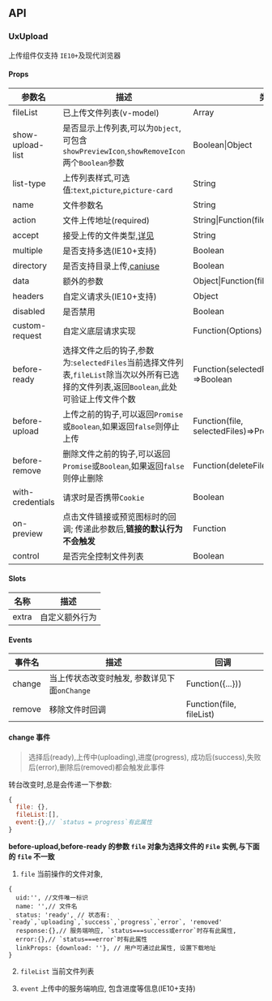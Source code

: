## API

### UxUpload

上传组件仅支持 `IE10+`及现代浏览器

#### Props

| 参数名           | 描述                                                                                                                                    | 类型                                            | 默认   |
| ---------------- | --------------------------------------------------------------------------------------------------------------------------------------- | ----------------------------------------------- | ------ |
| fileList         | 已上传文件列表(v-model)                                                                                                                 | Array                                           |        |
| show-upload-list | 是否显示上传列表,可以为`Object`,可包含`showPreviewIcon`,`showRemoveIcon`两个`Boolean`参数                                               | Boolean\|Object                                 |        |
| list-type        | 上传列表样式,可选值:`text`,`picture`,`picture-card`                                                                                     | String                                          | 'text' |
| name             | 文件参数名                                                                                                                              | String                                          | 'file' |
| action           | 文件上传地址(required)                                                                                                                  | String\|Function(file)=>String\|Promise         |        |
| accept           | 接受上传的文件类型,[详见](https://developer.mozilla.org/en-US/docs/Web/HTML/Element/input#attr-accept)                                  | String                                          |
| multiple         | 是否支持多选(IE10+支持)                                                                                                                 | Boolean                                         | false  |
| directory        | 是否支持目录上传,[caniuse](https://caniuse.com/#feat=input-file-directory)                                                              | Boolean                                         | false  |
| data             | 额外的参数                                                                                                                              | Object\|Function(file)=>Object\|Promise         |        |
| headers          | 自定义请求头(IE10+支持)                                                                                                                 | Object                                          |        |
| disabled         | 是否禁用                                                                                                                                | Boolean                                         | false  |
| custom-request   | 自定义底层请求实现                                                                                                                      | Function(Options)                               |        |
| before-ready     | 选择文件之后的钩子,参数为:`selectedFiles`当前选择文件列表,`fileList`除当次以外所有已选择的文件列表,返回`Boolean`,此处可验证上传文件个数 | Function(selectedFiles, fileList) =>Boolean     |        |
| before-upload    | 上传之前的钩子,可以返回`Promise`或`Boolean`,如果返回`false`则停止上传                                                                   | Function(file, selectedFiles)=>Promise\|Boolean |        |
| before-remove    | 删除文件之前的钩子,可以返回`Promise`或`Boolean`,如果返回`false`则停止删除                                                               | Function(deleteFile)=>Promise\|Boolean          |        |
| with-credentials | 请求时是否携带`Cookie`                                                                                                                  | Boolean                                         | false  |
| on-preview       | 点击文件链接或预览图标时的回调; 传递此参数后,**链接的默认行为不会触发**                                                                 | Function                                        |        |
| control          | 是否完全控制文件列表                                                                                                                    | Boolean                                         | false  |

#### Slots

| 名称  | 描述           |
| ----- | -------------- |
| extra | 自定义额外行为 |

#### Events

| 事件名 | 描述                                         | 回调                     |
| ------ | -------------------------------------------- | ------------------------ |
| change | 当上传状态改变时触发, 参数详见下面`onChange` | Function({...}))         |
| remove | 移除文件时回调                               | Function(file, fileList) |

#### change 事件

> 选择后(ready),上传中(uploading),进度(progress), 成功后(success),失败后(error),删除后(removed)都会触发此事件

转台改变时,总是会传递一下参数:

```javascript
{
  file: {},
  fileList:[],
  event:{},// `status = progress`有此属性
}
```

**before-upload,before-ready 的参数 `file` 对象为选择文件的 `File` 实例,与下面的 `file` 不一致**

1. `file` 当前操作的文件对象,

```
{
  uid:'', //文件唯一标识
  name: '',// 文件名
  status: 'ready', // 状态有: `ready`,`uploading`,`success`,`progress`,`error`, 'removed'
  response:{},// 服务端响应, `status===success或error`时存有此属性,
  error:{},// `status===error`时有此属性
  linkProps: {download: ''}, // 用户可通过此属性, 设置下载地址
}
```

2. `fileList` 当前文件列表

3. `event` 上传中的服务端响应, 包含进度等信息(IE10+支持)
